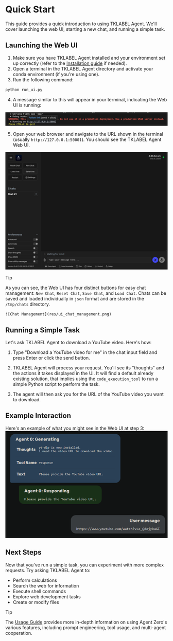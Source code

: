 # Quick Start
This guide provides a quick introduction to using TKLABEL Agent. We'll cover launching the web UI, starting a new chat, and running a simple task.

## Launching the Web UI
1. Make sure you have TKLABEL Agent installed and your environment set up correctly (refer to the [Installation guide](installation.md) if needed).
2. Open a terminal in the TKLABEL Agent directory and activate your conda environment (if you're using one).
3. Run the following command:

```bash
python run_ui.py
```

4.  A message similar to this will appear in your terminal, indicating the Web UI is running:

![](res/flask_link.png)

5. Open your web browser and navigate to the URL shown in the terminal (usually `http://127.0.0.1:50001`). You should see the TKLABEL Agent Web UI.

![New Chat](res/ui_newchat1.png)

> [!TIP]
> As you can see, the Web UI has four distinct buttons for easy chat management: 
> `New Chat`, `Reset Chat`, `Save Chat`, and `Load Chat`.
> Chats can be saved and loaded individually in `json` format and are stored in the
> `/tmp/chats` directory.

    ![Chat Management](res/ui_chat_management.png)

## Running a Simple Task
Let's ask TKLABEL Agent to download a YouTube video. Here's how:

1.  Type "Download a YouTube video for me" in the chat input field and press Enter or click the send button.

2. TKLABEL Agent will process your request.  You'll see its "thoughts" and the actions it takes displayed in the UI. It will find a default already existing solution, that implies using the `code_execution_tool` to run a simple Python script to perform the task.

3. The agent will then ask you for the URL of the YouTube video you want to download.

## Example Interaction
Here's an example of what you might see in the Web UI at step 3:
![1](res/image-24.png)

## Next Steps
Now that you've run a simple task, you can experiment with more complex requests. Try asking TKLABEL Agent to:

* Perform calculations
* Search the web for information
* Execute shell commands
* Explore web development tasks
* Create or modify files

> [!TIP]
> The [Usage Guide](usage.md) provides more in-depth information on using Agent 
> Zero's various features, including prompt engineering, tool usage, and multi-agent 
> cooperation.